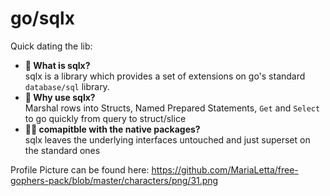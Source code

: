 # go/sqlx

Quick dating the lib:
- **🧐 What is sqlx?**  
    sqlx is a library which provides a set of extensions on go's standard
`database/sql` library.
- **🚀 Why use sqlx?**  
    Marshal rows into Structs, Named Prepared Statements, `Get` and `Select` to go quickly from query to struct/slice
- **🤝🏻 comapitble with the native packages?**  
    sqlx leaves the underlying interfaces untouched and just superset on the standard ones
  
Profile Picture can be found here: https://github.com/MariaLetta/free-gophers-pack/blob/master/characters/png/31.png
